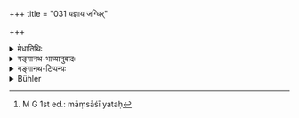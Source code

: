 +++
title = "031 यज्ञाय जग्धिर्"

+++

<details><summary>मेधातिथिः</summary>

यज्ञार्थं **मांसस्य** पिण्डप्राशित्रादि**जग्धिर्** अशनम् । **एष दैवो विधिः,** देवैर् एतद् विहितम् । **अन्यथा** तु मांसाशिनः[^९३] सरीरपुष्ट्यर्थकमांसाशने **प्रवृत्तिः स राक्षसो विधिः** । पिशाचानां मांसभक्षणे स्थितिर् इति निन्दा ॥ ५.३१ ॥


[^९३]:
     M G 1st ed.: māṃsāśī yataḥ
</details>

<details><summary>गङ्गानथ-भाष्यानुवादः</summary>

‘*The eating of meat*—in the form of offerings and oblations —‘*for sacrifices*.’

‘*This* *is* *the div* *ine law*’;—this is what has been ordained by the Gods.

‘*Behaviour contrary to this*,’—*i.e*. eating meat for the fattening of the body—is ‘*the* *demonical pract* *ice*’; it is only demons that eat meat in this fashion. This is said in deprecation of the practice.—(31)
</details>

<details><summary>गङ्गानथ-टिप्पन्यः</summary>

“*Cf*. this with the Mahābhārata, 13.114-116. In *ib* 116, 15, this is
quoted as Śruti, but in 115, 53, its gist is ascribed to Manu”—Hopkins.

This verse is quoted in *Vīramitrodaya* (Āhnika, p. 527), which adds the
following notes:—‘*yajñāya*’ means ‘for purposes of
sacrifice’,—‘*yagdhi*’ means ‘eating’,—‘*atonyathā*’ means ‘elsewhere
than at a sacrifice’;—and in *Hemādri* (Śrāddha, p. 582).
</details>

<details><summary>Bühler</summary>

031	'The consumption of meat (is befitting) for sacrifices,' that is declared to be a rule made by the gods; but to persist (in using it) on other (occasions) is said to be a proceeding worthy of Rakshasas.
</details>
